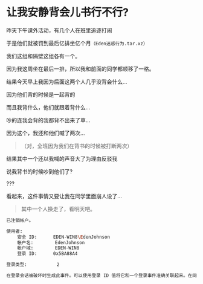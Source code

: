 # 让我安静背会儿书行不行?

昨天下午课外活动，有几个人在班里追逐打闹

于是他们就被罚到最后亿排坐亿个月```（Eden迷惑行为.tar.xz）```

我们这组和隔壁这组各有一个。

因为我这周坐在最后一排，所以我和前面的同学都顺移了一格。

结果今天早上我因为后面这两个人几乎没背会什么...

因为他们背的时候是一起背的

而且我背什么，他们就跟着背什么...

吵的连我会背的我都背不出来了草...

因为这个，我还和他们喊了两次...

> （对，全班因为我们在背书的时候被打断两次）

结果其中一个还以我喊的声音大了为理由反驳我

说我背书的时候吵到他们了?

???

看起来，这件事情又要让我在同学里面崩人设了...

> 其中一个人换走了，看明天吧。

```bash
已注销帐户。

使用者:
	安全 ID:		EDEN-WIN8\EdenJohnson
	帐户名:		EdenJohnson
	帐户域:		EDEN-WIN8
	登录 ID:		0x5BA88A4

登录类型:			2

在登录会话被破坏时生成此事件。可以使用登录 ID 值将它和一个登录事件准确关联起来。在同一台计算机上重新启动的区间中，登录 ID 是唯一的。
```

